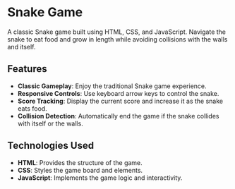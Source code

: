# Snake Game

A classic Snake game built using HTML, CSS, and JavaScript. Navigate the snake to eat food and grow in length while avoiding collisions with the walls and itself.

## Features

- **Classic Gameplay**: Enjoy the traditional Snake game experience.
- **Responsive Controls**: Use keyboard arrow keys to control the snake.
- **Score Tracking**: Display the current score and increase it as the snake eats food.
- **Collision Detection**: Automatically end the game if the snake collides with itself or the walls.

## Technologies Used

- **HTML**: Provides the structure of the game.
- **CSS**: Styles the game board and elements.
- **JavaScript**: Implements the game logic and interactivity.
